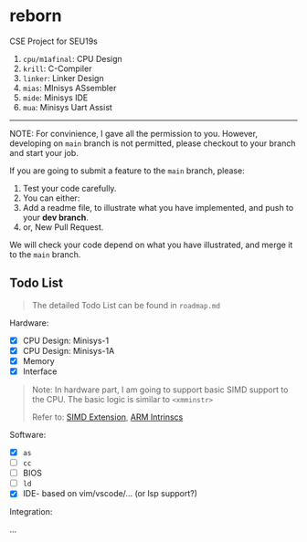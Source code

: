 # reborn
CSE Project for SEU19s

1. `cpu/m1afinal`: CPU Design
2. `krill`: C-Compiler
3. `linker`: Linker Design
4. `mias`: MInisys ASsembler
5. `mide`: Minisys IDE
6. `mua`: Minisys Uart Assist

---

NOTE: For convinience, I gave all the permission to you. However, developing on `main` branch is not permitted, please checkout to your branch and start your job.

If you are going to submit a feature to the `main` branch, please:

1. Test your code carefully.
2. You can either:
  1. Add a readme file, to illustrate what you have implemented, and push to your **dev branch**.
  2. or, New Pull Request. 

We will check your code depend on what you have illustrated, and merge it to the `main` branch.

## Todo List

> The detailed Todo List can be found in `roadmap.md`

Hardware:

- [x] CPU Design: Minisys-1
- [x] CPU Design: Minisys-1A
- [x] Memory
- [x] Interface

> Note: In hardware part, I am going to support basic SIMD support to the CPU. The basic logic is similar to `<xmminstr>`
> 
> Refer to: [SIMD Extension](https://learn.microsoft.com/en-us/cpp/parallel/openmp/openmp-simd?view=msvc-170), [ARM Intrinscs](https://learn.microsoft.com/en-us/cpp/parallel/openmp/openmp-simd?view=msvc-170)

Software:


- [x] `as`
- [ ] `cc`
- [ ] BIOS
- [ ] `ld`
- [x] IDE- based on vim/vscode/... (or lsp support?)

Integration:

...




